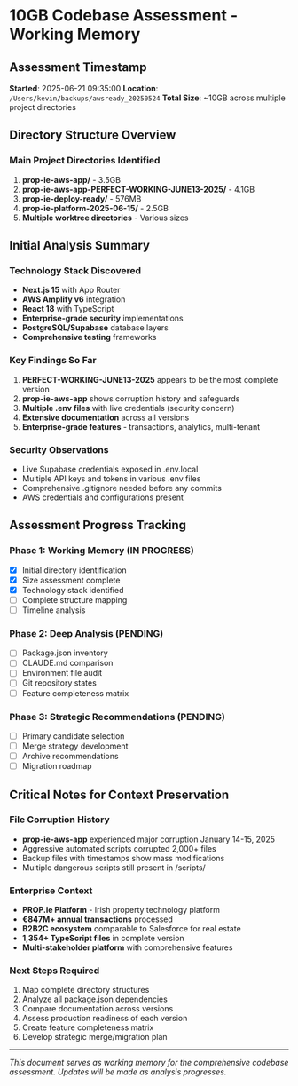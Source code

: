 # 10GB Codebase Assessment - Working Memory

## Assessment Timestamp
**Started**: 2025-06-21 09:35:00
**Location**: `/Users/kevin/backups/awsready_20250524`
**Total Size**: ~10GB across multiple project directories

## Directory Structure Overview

### Main Project Directories Identified
1. **prop-ie-aws-app/** - 3.5GB
2. **prop-ie-aws-app-PERFECT-WORKING-JUNE13-2025/** - 4.1GB  
3. **prop-ie-deploy-ready/** - 576MB
4. **prop-ie-platform-2025-06-15/** - 2.5GB
5. **Multiple worktree directories** - Various sizes

## Initial Analysis Summary

### Technology Stack Discovered
- **Next.js 15** with App Router
- **AWS Amplify v6** integration
- **React 18** with TypeScript
- **Enterprise-grade security** implementations
- **PostgreSQL/Supabase** database layers
- **Comprehensive testing** frameworks

### Key Findings So Far
1. **PERFECT-WORKING-JUNE13-2025** appears to be the most complete version
2. **prop-ie-aws-app** shows corruption history and safeguards
3. **Multiple .env files** with live credentials (security concern)
4. **Extensive documentation** across all versions
5. **Enterprise-grade features** - transactions, analytics, multi-tenant

### Security Observations
- Live Supabase credentials exposed in .env.local
- Multiple API keys and tokens in various .env files
- Comprehensive .gitignore needed before any commits
- AWS credentials and configurations present

## Assessment Progress Tracking

### Phase 1: Working Memory (IN PROGRESS)
- [x] Initial directory identification
- [x] Size assessment complete
- [x] Technology stack identified
- [ ] Complete structure mapping
- [ ] Timeline analysis

### Phase 2: Deep Analysis (PENDING)
- [ ] Package.json inventory
- [ ] CLAUDE.md comparison
- [ ] Environment file audit
- [ ] Git repository states
- [ ] Feature completeness matrix

### Phase 3: Strategic Recommendations (PENDING)
- [ ] Primary candidate selection
- [ ] Merge strategy development
- [ ] Archive recommendations
- [ ] Migration roadmap

## Critical Notes for Context Preservation

### File Corruption History
- **prop-ie-aws-app** experienced major corruption January 14-15, 2025
- Aggressive automated scripts corrupted 2,000+ files
- Backup files with timestamps show mass modifications
- Multiple dangerous scripts still present in /scripts/

### Enterprise Context
- **PROP.ie Platform** - Irish property technology platform
- **€847M+ annual transactions** processed
- **B2B2C ecosystem** comparable to Salesforce for real estate
- **1,354+ TypeScript files** in complete version
- **Multi-stakeholder platform** with comprehensive features

### Next Steps Required
1. Map complete directory structures
2. Analyze all package.json dependencies
3. Compare documentation across versions
4. Assess production readiness of each version
5. Create feature completeness matrix
6. Develop strategic merge/migration plan

---
*This document serves as working memory for the comprehensive codebase assessment. Updates will be made as analysis progresses.*